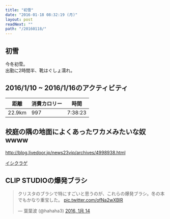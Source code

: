```yaml
---
title: "初雪"
date: "2016-01-18 08:32:19 (月)"
layout: post
readNext: ""
path: "/20160118/"
---
```


## 初雪

今冬初雪。  
出勤に2時間半、靴はぐしょ濡れ。

## 2016/1/10 ~ 2016/1/16のアクティビティ

距離|消費カロリー|時間
---|---|---
22.9km|997|7:38:23


## 校庭の隅の地面によくあったワカメみたいな奴wwww

http://blog.livedoor.jp/news23vip/archives/4998938.html

[イシクラゲ](https://ja.wikipedia.org/wiki/%E3%82%A4%E3%82%B7%E3%82%AF%E3%83%A9%E3%82%B2)

## CLIP STUDIOの爆発ブラシ

<blockquote class="twitter-tweet" lang="ja"><p lang="ja" dir="ltr">クリスタのブラシで特にすごいと思うのが、これらの爆発ブラシ。冬の本でもかなり重宝した。 <a href="https://t.co/ofNa2wXBlR">pic.twitter.com/ofNa2wXBlR</a></p>&mdash; 葉葉波 (@hahaha3) <a href="https://twitter.com/hahaha3/status/687645862411931648">2016, 1月 14</a></blockquote>
